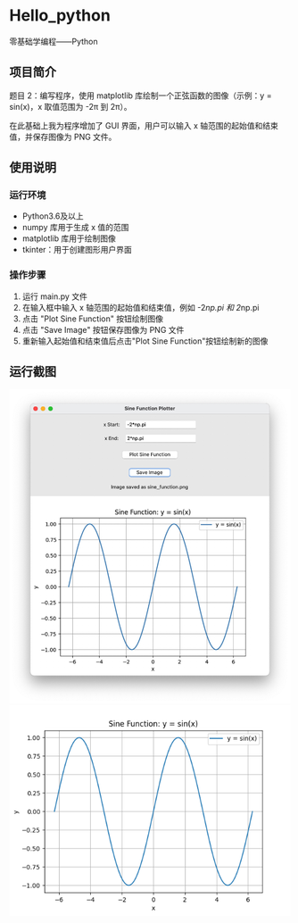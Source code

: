 # Hello_python
零基础学编程——Python

## 项目简介
题目 2：编写程序，使用 matplotlib 库绘制一个正弦函数的图像（示例：y = sin(x)，x 取值范围为 -2π 到 2π）。<br>

在此基础上我为程序增加了 GUI 界面，用户可以输入 x 轴范围的起始值和结束值，并保存图像为 PNG 文件。
## 使用说明
### 运行环境
- Python3.6及以上
- numpy 库用于生成 x 值的范围
- matplotlib 库用于绘制图像
- tkinter：用于创建图形用户界面
### 操作步骤
1. 运行 main.py 文件
2. 在输入框中输入 x 轴范围的起始值和结束值，例如 -2*np.pi 和 2*np.pi
3. 点击 "Plot Sine Function" 按钮绘制图像
4. 点击 "Save Image" 按钮保存图像为 PNG 文件
5. 重新输入起始值和结束值后点击"Plot Sine Function"按钮绘制新的图像
## 运行截图
![运行截图](img/Xnip2024-11-27_09-47-52.jpg)
![画出的函数图像](img/sine_function.png)
